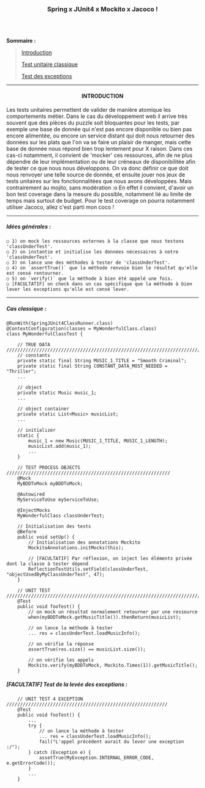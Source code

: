 <h3 align="center">
  Spring x JUnit4 x Mockito x Jacoco !
</h3>

</br>
</br>

**Sommaire :**

> [Introduction](#--introduction)
> 
> [Test unitaire classique](#--cas-classique-)
>
> [Test des exceptions](#--facultatif-test-de-la-levée-des-exceptions-)
>
___

<h4 align="center">
  INTRODUCTION
</h4>

Les tests unitaires permettent de valider de manière atomique les comportements métier.
Dans le cas du développement web il arrive très souvent que des pièces du puzzle soit 
bloquantes pour les tests, par exemple une base de donnée qui n'est pas encore disponible 
ou bien pas encore alimentée, ou encore un service distant qui doit nous retourner des 
données sur les plats que l'on va se faire un plaisir de manger, mais cette base de 
donnée nous répond bien trop lentement pour X raison. Dans ces cas-ci notamment, il 
convient de 'mocker' ces ressources, afin de ne plus dépendre de leur implémentation ou 
de leur créneaux de disponibilitée afin de tester ce que nous nous développons. On va 
donc définir ce que doit nous renvoyer une telle source de donnée, et ensuite jouer nos 
jeux de tests unitaires sur les fonctionnalitées que nous avons développées. 
Mais contrairement au mojito, sans modération :o
En effet il convient, d'avoir un bon test coverage dans la mesure du possible, 
notamment lié au limite de temps mais surtout de budget. Pour le test coverage 
on pourra notamment utiliser Jacoco, allez c'est parti mon coco !

___

<h5 align="left">
  Idées générales :
</h5>

```
○ 1) on mock les ressources externes à la classe que nous testons 'classUnderTest'.
○ 2) on instantie et initialise les données nécessaires à notre 'classUnderTest'.
○ 3) on lance une des méthodes à tester de 'classUnderTest'.
○ 4) on `assertTrue()` que la méthode renvoie bien le résultat qu'elle est censé rentourner.
○ 5) on `verify()` que la méthode à bien été appelé une fois.
○ [FACULTATIF] on check dans un cas spécifique que la méthode à bien lever les exceptions qu'elle est censé lever.
```

___

<h5 align="left">
  Cas classique :
</h5>

```
@RunWith(SpringJUnit4ClassRunner.class)
@ContextConfiguration(classes = MyWonderfulClass.class)
class MyWonderfulClassTest {
    
    // TRUE DATA ///////////////////////////////////////////////////////////////////////
    // constants
    private static final String MUSIC_1_TITLE = "Smooth Criminal";
    private static final String CONSTANT_DATA_MOST_NEEDED = "Thriller";
    ...

    // object
    private static Music music_1;
    ...

    // object container
    private static List<Music> musicList;
    ...

    // initializer
    static {
        music_1 = new Music(MUSIC_1_TITLE, MUSIC_1_LENGTH);
        musicList.add(music_1);
        ...
    }

    // TEST PROCESS OBJECTS ////////////////////////////////////////////////////////////
    @Mock
    MyBDDToMock myBDDToMock;

    @Autowired
    MyServiceToUse myServiceToUse;

    @InjectMocks
    MyWonderfulClass classUnderTest;

    // Initialisation des tests
    @Before
    public void setUp() {
        // Initialisation des annotations Mockito
        MockitoAnnotations.initMocks(this);

        // [FACULTATIF] Par réflexion, on inject les éléments privée dont la classe à tester dépend
        ReflectionTestUtils.setField(classUnderTest, "objectUsedByMyClassUnderTest", 47);
    }

    // UNIT TEST ///////////////////////////////////////////////////////////////////////
    @Test
    public void fooTest() {
        // on mock un résultat normalement retourner par une ressource
        when(myBDDToMock.getMusicTitle()).thenReturn(musicList);
        
        // on lance la méthode à tester
        ... res = classUnderTest.loadMusicInfo();

        // on vérifie la réponse
        assertTrue(res.size() == musicList.size());

        // on vérifie les appels
        Mockito.verify(myBDDToMock, Mockito.Times(1)).getMusicTitle();
    }
```


<h5 align="left">
  [FACULTATIF] Test de la levée des exceptions :
</h5>

```
    // UNIT TEST 4 EXCEPTION ///////////////////////////////////////////////////////////
    @Test
    public void fooTest() {
        ...
        try {
            // on lance la méthode à tester
            ... res = classUnderTest.loadMusicInfo();
            fail("L'appel précédent aurait du lever une exception :/");
        } catch (Exception e) {
            assetTrue(MyException.INTERNAL_ERROR_CODE, e.getErrorCode());
        }
        ...
    }
```